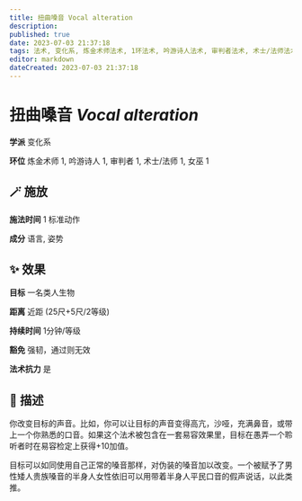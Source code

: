 ```yaml
---
title: 扭曲嗓音 Vocal alteration
description: 
published: true
date: 2023-07-03 21:37:18
tags: 法术, 变化系, 炼金术师法术, 1环法术, 吟游诗人法术, 审判者法术, 术士/法师法术, 女巫法术
editor: markdown
dateCreated: 2023-07-03 21:37:18
---
```


# **扭曲嗓音** *Vocal alteration*

**学派** 变化系 

**环位** 炼金术师 1, 吟游诗人 1, 审判者 1, 术士/法师 1, 女巫 1

## 🪄 施放

**施法时间** 1 标准动作

**成分** 语言, 姿势

## ✨ 效果 

**目标** 一名类人生物 

**距离** 近距 (25尺+5尺/2等级)  

**持续时间** 1分钟/等级 

**豁免** 强韧，通过则无效

**法术抗力** 是

## 📖 描述

你改变目标的声音。比如，你可以让目标的声音变得高亢，沙哑，充满鼻音，或带上一个你熟悉的口音。如果这个法术被包含在一套易容效果里，目标在愚弄一个聆听者时在易容检定上获得+10加值。

目标可以如同使用自己正常的嗓音那样，对伪装的嗓音加以改变。一个被赋予了男性矮人贵族嗓音的半身人女性依旧可以用带着半身人平民口音的假声说话，以此类推。
    